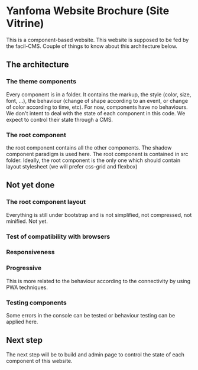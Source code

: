 # Yanfoma Website Brochure (Site Vitrine)
This is a component-based website. This website is supposed to be fed by the facil-CMS. Couple of things to know about this architecture below.

## The architecture

### The theme components
Every component is in a folder. It contains the markup, the style (color, size, font, ...), the behaviour (change of shape according to an event, or change of color according to time, etc). For now, components have no behaviours. We don't intent to deal with the state of each component in this code. We expect to control their state through a CMS.

### The root component
the root component contains all the other components. The shadow component paradigm is used here. The root component is contained in src folder.
Ideally, the root component is the only one which should contain layout stylesheet (we will prefer css-grid and flexbox)

## Not yet done
### The root component layout
Everything is still under bootstrap and is not simplified, not compressed, not minified. Not yet.

### Test of compatibility with browsers

### Responsiveness

### Progressive
This is more related to the behaviour according to the connectivity by using PWA techniques.

### Testing components
Some errors in the console can be tested or behaviour testing can be applied here.

## Next step
The next step will be to build and admin page to control the state of each component of this website.
